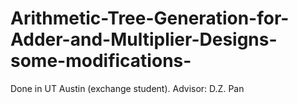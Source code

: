 # Arithmetic-Tree-Generation-for-Adder-and-Multiplier-Designs-some-modifications-
Done in UT Austin (exchange student). Advisor: D.Z. Pan
